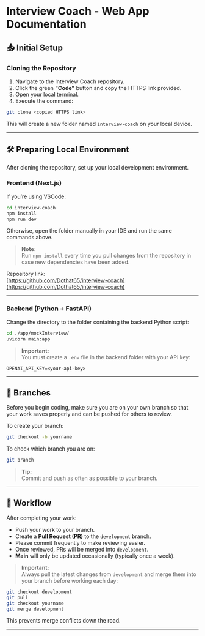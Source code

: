 # Interview Coach - Web App Documentation

## 📥 Initial Setup

### Cloning the Repository

1. Navigate to the Interview Coach repository.
2. Click the green **"Code"** button and copy the HTTPS link provided.
3. Open your local terminal.
4. Execute the command:

```bash
git clone <copied HTTPS link>
```

This will create a new folder named `interview-coach` on your local device.

---

## 🛠 Preparing Local Environment

After cloning the repository, set up your local development environment.

### Frontend (Next.js)

If you’re using VSCode:

```bash
cd interview-coach
npm install
npm run dev
```

Otherwise, open the folder manually in your IDE and run the same commands above.

> **Note:**  
> Run `npm install` every time you pull changes from the repository in case new dependencies have been added.

Repository link:  
[https://github.com/Dothat65/interview-coach](https://github.com/Dothat65/interview-coach)

---

### Backend (Python + FastAPI)

Change the directory to the folder containing the backend Python script:

```bash
cd ./app/mockInterview/
uvicorn main:app
```

> **Important:**  
> You must create a `.env` file in the backend folder with your API key:

```
OPENAI_API_KEY=<your-api-key>
```

---

## 🌿 Branches

Before you begin coding, make sure you are on your own branch so that your work saves properly and can be pushed for others to review.

To create your branch:

```bash
git checkout -b yourname
```

To check which branch you are on:

```bash
git branch
```

> **Tip:**  
> Commit and push as often as possible to your branch.

---

## 🚀 Workflow

After completing your work:

- Push your work to your branch.
- Create a **Pull Request (PR)** to the `development` branch.
- Please commit frequently to make reviewing easier.
- Once reviewed, PRs will be merged into `development`.  
- **Main** will only be updated occasionally (typically once a week).

> **Important:**  
> Always pull the latest changes from `development` and merge them into your branch before working each day:

```bash
git checkout development
git pull
git checkout yourname
git merge development
```

This prevents merge conflicts down the road.

---